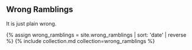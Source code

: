 ## Wrong Ramblings

It is just plain wrong.

{% assign wrong_ramblings = site.wrong_ramblings | sort: 'date' | reverse %}
{% include collection.md collection=wrong_ramblings %}
